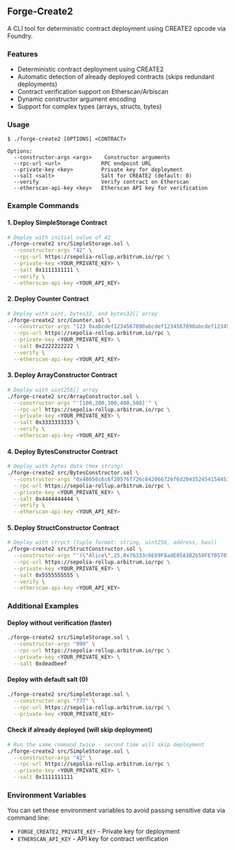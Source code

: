 ## Forge-Create2

A CLI tool for deterministic contract deployment using CREATE2 opcode via Foundry.

### Features

- Deterministic contract deployment using CREATE2
- Automatic detection of already deployed contracts (skips redundant deployments)
- Contract verification support on Etherscan/Arbiscan
- Dynamic constructor argument encoding
- Support for complex types (arrays, structs, bytes)

### Usage

```shell
$ ./forge-create2 [OPTIONS] <CONTRACT>

Options:
  --constructor-args <args>    Constructor arguments
  --rpc-url <url>             RPC endpoint URL
  --private-key <key>         Private key for deployment
  --salt <salt>               Salt for CREATE2 (default: 0)
  --verify                    Verify contract on Etherscan
  --etherscan-api-key <key>   Etherscan API key for verification
```

### Example Commands

#### 1. Deploy SimpleStorage Contract
```bash
# Deploy with initial value of 42
./forge-create2 src/SimpleStorage.sol \
  --constructor-args "42" \
  --rpc-url https://sepolia-rollup.arbitrum.io/rpc \
  --private-key <YOUR_PRIVATE_KEY> \
  --salt 0x1111111111 \
  --verify \
  --etherscan-api-key <YOUR_API_KEY>
```

#### 2. Deploy Counter Contract
```bash
# Deploy with uint, bytes32, and bytes32[] array
./forge-create2 src/Counter.sol \
  --constructor-args "123 0xabcdef1234567890abcdef1234567890abcdef1234567890abcdef1234567890 '[0x1111111111111111111111111111111111111111111111111111111111111111,0x2222222222222222222222222222222222222222222222222222222222222222]'" \
  --rpc-url https://sepolia-rollup.arbitrum.io/rpc \
  --private-key <YOUR_PRIVATE_KEY> \
  --salt 0x2222222222 \
  --verify \
  --etherscan-api-key <YOUR_API_KEY>
```

#### 3. Deploy ArrayConstructor Contract
```bash
# Deploy with uint256[] array
./forge-create2 src/ArrayConstructor.sol \
  --constructor-args "'[100,200,300,400,500]'" \
  --rpc-url https://sepolia-rollup.arbitrum.io/rpc \
  --private-key <YOUR_PRIVATE_KEY> \
  --salt 0x3333333333 \
  --verify \
  --etherscan-api-key <YOUR_API_KEY>
```

#### 4. Deploy BytesConstructor Contract
```bash
# Deploy with bytes data (hex string)
./forge-create2 src/BytesConstructor.sol \
  --constructor-args "0x48656c6c6f20576f726c642066726f6d2043524541544532" \
  --rpc-url https://sepolia-rollup.arbitrum.io/rpc \
  --private-key <YOUR_PRIVATE_KEY> \
  --salt 0x4444444444 \
  --verify \
  --etherscan-api-key <YOUR_API_KEY>
```

#### 5. Deploy StructConstructor Contract
```bash
# Deploy with struct (tuple format: string, uint256, address, bool)
./forge-create2 src/StructConstructor.sol \
  --constructor-args "'(\"Alice\",25,0x76333c6E69F8adE05A3B2b58FEf057072cB7E943,true)'" \
  --rpc-url https://sepolia-rollup.arbitrum.io/rpc \
  --private-key <YOUR_PRIVATE_KEY> \
  --salt 0x5555555555 \
  --verify \
  --etherscan-api-key <YOUR_API_KEY>
```

### Additional Examples

#### Deploy without verification (faster)
```bash
./forge-create2 src/SimpleStorage.sol \
  --constructor-args "999" \
  --rpc-url https://sepolia-rollup.arbitrum.io/rpc \
  --private-key <YOUR_PRIVATE_KEY> \
  --salt 0xdeadbeef
```

#### Deploy with default salt (0)
```bash
./forge-create2 src/SimpleStorage.sol \
  --constructor-args "777" \
  --rpc-url https://sepolia-rollup.arbitrum.io/rpc \
  --private-key <YOUR_PRIVATE_KEY>
```

#### Check if already deployed (will skip deployment)
```bash
# Run the same command twice - second time will skip deployment
./forge-create2 src/SimpleStorage.sol \
  --constructor-args "42" \
  --rpc-url https://sepolia-rollup.arbitrum.io/rpc \
  --private-key <YOUR_PRIVATE_KEY> \
  --salt 0x1111111111
```

### Environment Variables

You can set these environment variables to avoid passing sensitive data via command line:
- `FORGE_CREATE2_PRIVATE_KEY` - Private key for deployment
- `ETHERSCAN_API_KEY` - API key for contract verification
